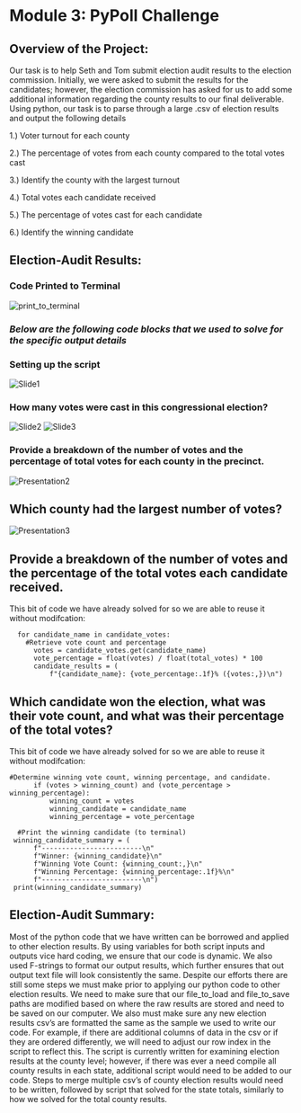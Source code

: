 # Module 3: PyPoll Challenge

## Overview of the Project:

Our task is to help Seth and Tom submit election audit results to the election commission. Initially, we were asked to submit the results for the candidates; however, the election commission has asked for us to add some additional information regarding the county results to our final deliverable. Using python, our task is to parse through a large .csv of election results and output the following details

1.)	Voter turnout for each county

2.)	The percentage of votes from each county compared to the total votes cast

3.)	Identify the county with the largest turnout

4.)	Total votes each candidate received

5.)	The percentage of votes cast for each candidate

6.)	Identify the winning candidate

## Election-Audit Results:

### Code Printed to Terminal
![print_to_terminal](https://user-images.githubusercontent.com/88041368/131260561-87f34f3f-0e7c-4e3a-a3ce-2229102580fb.png)

### *Below are the following code blocks that we used to solve for the specific output details*

### Setting up the script
![Slide1](https://user-images.githubusercontent.com/88041368/131259182-e6add327-3271-42b0-8d44-cb72f494b268.PNG)

### How many votes were cast in this congressional election?
![Slide2](https://user-images.githubusercontent.com/88041368/131259629-2952c058-7a9b-40aa-b80e-7c8ca3393428.PNG)
![Slide3](https://user-images.githubusercontent.com/88041368/131259633-7f8133a5-198f-4d46-9ab7-240449a4806c.PNG)

### Provide a breakdown of the number of votes and the percentage of total votes for each county in the precinct.
![Presentation2](https://user-images.githubusercontent.com/88041368/131259741-61a2922d-bca1-4467-80e7-ec49b06c77fd.png)

## Which county had the largest number of votes?
![Presentation3](https://user-images.githubusercontent.com/88041368/131260060-a4b81699-efe3-4306-b337-a80952e356a2.png)

## Provide a breakdown of the number of votes and the percentage of the total votes each candidate received.
This bit of code we have already solved for so we are able to reuse it without modifcation:

      for candidate_name in candidate_votes:
        #Retrieve vote count and percentage
          votes = candidate_votes.get(candidate_name)
          vote_percentage = float(votes) / float(total_votes) * 100
          candidate_results = (
              f"{candidate_name}: {vote_percentage:.1f}% ({votes:,})\n")
              
## Which candidate won the election, what was their vote count, and what was their percentage of the total votes?
This bit of code we have already solved for so we are able to reuse it without modifcation:

    #Determine winning vote count, winning percentage, and candidate.
          if (votes > winning_count) and (vote_percentage > winning_percentage):
              winning_count = votes
              winning_candidate = candidate_name
              winning_percentage = vote_percentage

      #Print the winning candidate (to terminal)
     winning_candidate_summary = (
          f"-------------------------\n"
          f"Winner: {winning_candidate}\n"
          f"Winning Vote Count: {winning_count:,}\n"
          f"Winning Percentage: {winning_percentage:.1f}%\n"
          f"-------------------------\n")
     print(winning_candidate_summary)

## Election-Audit Summary:

Most of the python code that we have written can be borrowed and applied to other election results. By using variables for both script inputs and outputs vice hard coding, we ensure that our code is dynamic. We also used F-strings to format our output results, which further ensures that out output text file will look consistently the same. Despite our efforts there are still some steps we must make prior to applying our python code to other election results. We need to make sure that our file_to_load and file_to_save paths are modified based on where the raw results are stored and need to be saved on our computer. We also must make sure any new election results csv’s are formatted the same as the sample we used to write our code. For example, if there are additional columns of data in the csv or if they are ordered differently, we will need to adjust our row index in the script to reflect this. The script is currently written for examining election results at the county level; however, if there was ever a need compile all county results in each state, additional script would need to be added to our code. Steps to merge multiple csv’s of county election results would need to be written, followed by script that solved for the state totals, similarly to how we solved for the total county results.

